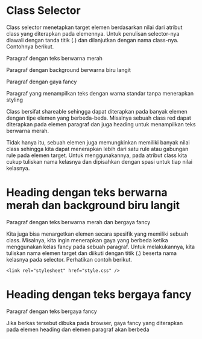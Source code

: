# Class Selector
Class selector menetapkan target elemen berdasarkan nilai dari atribut class yang diterapkan pada elemennya. Untuk penulisan selector-nya diawali dengan tanda titik (.) dan dilanjutkan dengan nama class-nya. Contohnya berikut.

<!DOCTYPE html>
<html>
  <head>
    <meta charset="UTF-8" />
    <title>Judul Dokumen</title>
    <link rel="stylesheet" href="../style/2.Class Selector.css" />
    
  </head>
  <body>
    <p class="red">Paragraf dengan teks berwarna merah</p>
    <p class="skyblue-bg">Paragraf dengan background berwarna biru langit</p>
    <p class="fancy">Paragraf dengan gaya fancy</p>
    <p>
      Paragraf yang menampilkan teks dengan warna standar tanpa menerapkan
      styling
    </p>
  </body>
</html>


Class bersifat shareable sehingga dapat diterapkan pada banyak elemen dengan tipe elemen yang berbeda-beda. Misalnya sebuah class red dapat diterapkan pada elemen paragraf dan juga heading untuk menampilkan teks berwarna merah.

Tidak hanya itu, sebuah elemen juga memungkinkan memiliki banyak nilai class sehingga kita dapat menerapkan lebih dari satu rule atau gabungan rule pada elemen target. Untuk menggunakannya, pada atribut class kita cukup tuliskan nama kelasnya dan dipisahkan dengan spasi untuk tiap nilai kelasnya.

<h1 class="red skyblue-bg">Heading dengan teks berwarna merah dan background biru langit</h1>
<p class="red fancy">Paragraf dengan teks berwarna merah dan bergaya fancy</p>

Kita juga bisa menargetkan elemen secara spesifik yang memiliki sebuah class. Misalnya, kita ingin menerapkan gaya yang berbeda ketika menggunakan kelas fancy pada sebuah paragraf. Untuk melakukannya, kita tuliskan nama elemen target dan diikuti dengan titik (.) beserta nama kelasnya pada selector. Perhatikan contoh berikut.

<!DOCTYPE html>
<html>
  <head>
    <meta charset="UTF-8" />
    <title>Judul Dokumen</title>
    
    <link rel="stylesheet" href="style.css" />
  </head>
  <body>
    <h1 class="fancy">Heading dengan teks bergaya fancy</h1>
    <p class="fancy">Paragraf dengan teks bergaya fancy</p>
  </body>
</html>

Jika berkas tersebut dibuka pada browser, gaya fancy yang diterapkan pada elemen heading dan elemen paragraf akan berbeda